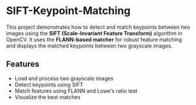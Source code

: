 # SIFT-Keypoint-Matching

This project demonstrates how to detect and match keypoints between two images using the **SIFT (Scale-Invariant Feature Transform)** algorithm in OpenCV. It uses the **FLANN-based matcher** for robust feature matching and displays the matched keypoints between two grayscale images.

## Features
- Load and process two grayscale images
- Detect keypoints using SIFT
- Match features using FLANN and Lowe's ratio test
- Visualize the best matches
